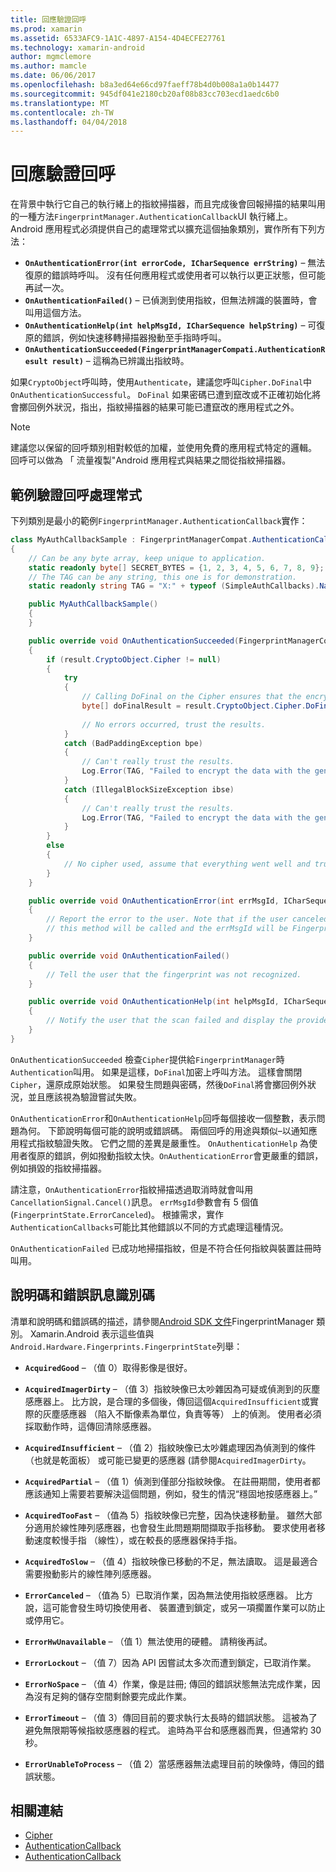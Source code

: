 ```yaml
---
title: 回應驗證回呼
ms.prod: xamarin
ms.assetid: 6533AFC9-1A1C-4897-A154-4D4ECFE27761
ms.technology: xamarin-android
author: mgmclemore
ms.author: mamcle
ms.date: 06/06/2017
ms.openlocfilehash: b8a3ed64e66cd97faeff78b4d0b008a1a0b14477
ms.sourcegitcommit: 945df041e2180cb20af08b83cc703ecd1aedc6b0
ms.translationtype: MT
ms.contentlocale: zh-TW
ms.lasthandoff: 04/04/2018
---
```

# <a name="responding-to-authentication-callbacks"></a>回應驗證回呼

在背景中執行它自己的執行緒上的指紋掃描器，而且完成後會回報掃描的結果叫用的一種方法`FingerprintManager.AuthenticationCallback`UI 執行緒上。 Android 應用程式必須提供自己的處理常式以擴充這個抽象類別，實作所有下列方法：

* **`OnAuthenticationError(int errorCode, ICharSequence errString)`** &ndash; 無法復原的錯誤時呼叫。 沒有任何應用程式或使用者可以執行以更正狀態，但可能再試一次。
* **`OnAuthenticationFailed()`** &ndash; 已偵測到使用指紋，但無法辨識的裝置時，會叫用這個方法。
* **`OnAuthenticationHelp(int helpMsgId, ICharSequence helpString)`** &ndash; 可復原的錯誤，例如快速移轉掃描器撥動至手指時呼叫。
* **`OnAuthenticationSucceeded(FingerprintManagerCompati.AuthenticationResult result)`** &ndash; 這稱為已辨識出指紋時。

如果`CryptoObject`呼叫時，使用`Authenticate`，建議您呼叫`Cipher.DoFinal`中`OnAuthenticationSuccessful`。
`DoFinal` 如果密碼已遭到竄改或不正確初始化將會擲回例外狀況，指出，指紋掃描器的結果可能已遭竄改的應用程式之外。


> [!NOTE]
> 建議您以保留的回呼類別相對較低的加權，並使用免費的應用程式特定的邏輯。 回呼可以做為 「 流量複製"Android 應用程式與結果之間從指紋掃描器。

## <a name="a-sample-authentication-callback-handler"></a>範例驗證回呼處理常式

下列類別是最小的範例`FingerprintManager.AuthenticationCallback`實作： 

```csharp
class MyAuthCallbackSample : FingerprintManagerCompat.AuthenticationCallback
{
    // Can be any byte array, keep unique to application.
    static readonly byte[] SECRET_BYTES = {1, 2, 3, 4, 5, 6, 7, 8, 9};
    // The TAG can be any string, this one is for demonstration.
    static readonly string TAG = "X:" + typeof (SimpleAuthCallbacks).Name;

    public MyAuthCallbackSample()
    {
    }

    public override void OnAuthenticationSucceeded(FingerprintManagerCompat.AuthenticationResult result)
    {
        if (result.CryptoObject.Cipher != null) 
        {
            try
            {
                // Calling DoFinal on the Cipher ensures that the encryption worked.
                byte[] doFinalResult = result.CryptoObject.Cipher.DoFinal(SECRET_BYTES);
    
                // No errors occurred, trust the results.              
            }
            catch (BadPaddingException bpe)
            {
                // Can't really trust the results.
                Log.Error(TAG, "Failed to encrypt the data with the generated key." + bpe);
            }
            catch (IllegalBlockSizeException ibse)
            {
                // Can't really trust the results.
                Log.Error(TAG, "Failed to encrypt the data with the generated key." + ibse);
            }
        }
        else
        {
            // No cipher used, assume that everything went well and trust the results.
        }
    }

    public override void OnAuthenticationError(int errMsgId, ICharSequence errString)
    {
        // Report the error to the user. Note that if the user canceled the scan,
        // this method will be called and the errMsgId will be FingerprintState.ErrorCanceled.
    }

    public override void OnAuthenticationFailed()
    {
        // Tell the user that the fingerprint was not recognized.
    }

    public override void OnAuthenticationHelp(int helpMsgId, ICharSequence helpString)
    {
        // Notify the user that the scan failed and display the provided hint.
    }
}
```

`OnAuthenticationSucceeded` 檢查`Cipher`提供給`FingerprintManager`時`Authentication`叫用。 如果是這樣，`DoFinal`加密上呼叫方法。 這樣會關閉`Cipher`，還原成原始狀態。 如果發生問題與密碼，然後`DoFinal`將會擲回例外狀況，並且應該視為驗證嘗試失敗。

`OnAuthenticationError`和`OnAuthenticationHelp`回呼每個接收一個整數，表示問題為何。 下節說明每個可能的說明或錯誤碼。 兩個回呼的用途與類似&ndash;以通知應用程式指紋驗證失敗。 它們之間的差異是嚴重性。 `OnAuthenticationHelp` 為使用者復原的錯誤，例如撥動指紋太快。`OnAuthenticationError`會更嚴重的錯誤，例如損毀的指紋掃描器。

請注意，`OnAuthenticationError`指紋掃描透過取消時就會叫用`CancellationSignal.Cancel()`訊息。 `errMsgId`參數會有 5 個值 (`FingerprintState.ErrorCanceled`)。 根據需求，實作`AuthenticationCallbacks`可能比其他錯誤以不同的方式處理這種情況。 

`OnAuthenticationFailed` 已成功地掃描指紋，但是不符合任何指紋與裝置註冊時叫用。 

## <a name="help-codes-and-error-message-ids"></a>說明碼和錯誤訊息識別碼 

清單和說明碼和錯誤碼的描述，請參閱[Android SDK 文件](http://developer.android.com/reference/android/hardware/fingerprint/FingerprintManager.html#FINGERPRINT_ACQUIRED_GOOD)FingerprintManager 類別。 Xamarin.Android 表示這些值與`Android.Hardware.Fingerprints.FingerprintState`列舉：


-   **`AcquiredGood`** &ndash; （值 0）取得影像是很好。


-   **`AcquiredImagerDirty`** &ndash; （值 3）指紋映像已太吵雜因為可疑或偵測到的灰塵感應器上。 比方說，是合理的多個後，傳回這個`AcquiredInsufficient`或實際的灰塵感應器 （陷入不斷像素為單位，負責等等） 上的偵測。 使用者必須採取動作時，這傳回清除感應器。


-   **`AcquiredInsufficient`** &ndash; （值 2）指紋映像已太吵雜處理因為偵測到的條件 （也就是乾面板） 或可能已變更的感應器 (請參閱`AcquiredImagerDirty`。



-   **`AcquiredPartial`** &ndash; （值 1）偵測到僅部分指紋映像。 在註冊期間，使用者都應該通知上需要若要解決這個問題，例如，發生的情況&ldquo;穩固地按感應器上。&rdquo;



-   **`AcquiredTooFast`** &ndash; （值為 5）指紋映像已完整，因為快速移動量。 雖然大部分適用於線性陣列感應器，也會發生此問題期間擷取手指移動。 要求使用者移動速度較慢手指 （線性），或在較長的感應器保持手指。




-   **`AcquiredToSlow`** &ndash; （值 4）指紋映像已移動的不足，無法讀取。 這是最適合需要撥動影片的線性陣列感應器。



-   **`ErrorCanceled`** &ndash; （值為 5）已取消作業，因為無法使用指紋感應器。 比方說，這可能會發生時切換使用者、 裝置遭到鎖定，或另一項擱置作業可以防止或停用它。



-   **`ErrorHwUnavailable`** &ndash; （值 1）無法使用的硬體。 請稍後再試。




-   **`ErrorLockout`** &ndash; （值 7）因為 API 因嘗試太多次而遭到鎖定，已取消作業。




-   **`ErrorNoSpace`** &ndash; （值 4）作業，像是註冊; 傳回的錯誤狀態無法完成作業，因為沒有足夠的儲存空間剩餘要完成此作業。



-   **`ErrorTimeout`** &ndash; （值 3）傳回目前的要求執行太長時的錯誤狀態。 這被為了避免無限期等候指紋感應器的程式。 逾時為平台和感應器而異，但通常約 30 秒。



-   **`ErrorUnableToProcess`** &ndash; （值 2）當感應器無法處理目前的映像時，傳回的錯誤狀態。



## <a name="related-links"></a>相關連結

- [Cipher](https://docs.oracle.com/javase/7/docs/api/javax/crypto/Cipher.html)
- [AuthenticationCallback](http://developer.android.com/reference/android/hardware/fingerprint/FingerprintManager.AuthenticationCallback.html)
- [AuthenticationCallback](http://developer.android.com/reference/android/support/v4/hardware/fingerprint/FingerprintManagerCompat.AuthenticationCallback.html)
